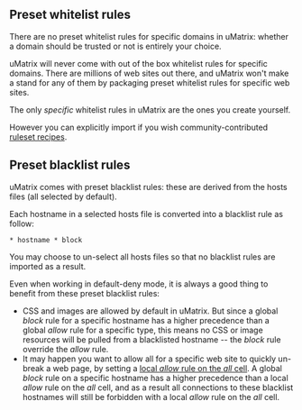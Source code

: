 ## Preset whitelist rules

There are no preset whitelist rules for specific domains in uMatrix: whether a domain should be trusted or not is entirely your choice.

uMatrix will never come with out of the box whitelist rules for specific domains. There are millions of web sites out there, and uMatrix won't make a stand for any of them by packaging preset whitelist rules for specific web sites.

The only _specific_ whitelist rules in uMatrix are the ones you create yourself.

However you can explicitly import if you wish community-contributed [ruleset recipes](https://github.com/gorhill/uMatrix/wiki/Ruleset-recipes).

## Preset blacklist rules

uMatrix comes with preset blacklist rules: these are derived from the hosts files (all selected by default).

Each hostname in a selected hosts file is converted into a blacklist rule as follow:

    * hostname * block

You may choose to un-select all hosts files so that no blacklist rules are imported as a result.

Even when working in default-deny mode, it is always a good thing to benefit from these preset blacklist rules:

- CSS and images are allowed by default in uMatrix. But since a global _block_ rule for a specific hostname has a higher precedence than a global _allow_ rule for a specific type, this means no CSS or image resources will be pulled from a blacklisted hostname -- the _block_ rule override the _allow_ rule.
- It may happen you want to allow all for a specific web site to quickly un-break a web page, by setting a [local _allow_ rule on the _all_ cell](https://github.com/gorhill/uMatrix/wiki/How-to-%22allow-all%22-in-uMatrix). A global _block_ rule on a specific hostname has a higher precedence than a local _allow_ rule on the _all_ cell, and as a result all connections to these blacklist hostnames will still be forbidden with a local _allow_ rule on the _all_ cell.